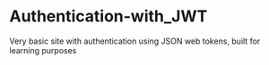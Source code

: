 # Authentication-with_JWT
Very basic site with authentication using JSON web tokens, built for learning purposes


